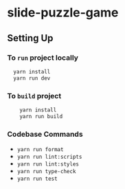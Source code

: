 # slide-puzzle-game

## Setting Up

### To `run` project locally

```bash
  yarn install
  yarn run dev
```

### To `build` project

```bash
    yarn install
    yarn run build
```

### Codebase Commands

* `yarn run format`
* `yarn run lint:scripts`
* `yarn run lint:styles`
* `yarn run type-check`
* `yarn run test`